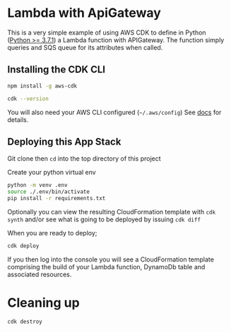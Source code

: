 # Lambda with ApiGateway

This is a very simple example of using AWS CDK to define in Python 
([Python >= 3.7.1](https://docs.aws.amazon.com/cdk/latest/guide/getting_started.html)) a Lambda function with APIGateway.
The function simply queries and SQS queue for its attributes when called.
## Installing the CDK CLI

```bash
npm install -g aws-cdk

cdk --version
```
You will also need your AWS CLI configured (`~/.aws/config`) 
See [docs](https://docs.aws.amazon.com/cdk/latest/guide/getting_started.html) for details.

## Deploying this App Stack

Git clone then `cd` into the top directory of this project

Create your python virtual env
```bash
python -m venv .env
source ./.env/bin/activate
pip install -r requirements.txt

```
Optionally you can view the resulting CloudFormation template with `cdk synth` and/or see what is going to be deployed by issuing `cdk diff`

When you are ready to deploy;
```bash
cdk deploy
``` 

If you then log into the console you will see a CloudFormation template comprising the build of your Lambda function, DynamoDb table
and associated resources.

# Cleaning up
```bash
cdk destroy
```
